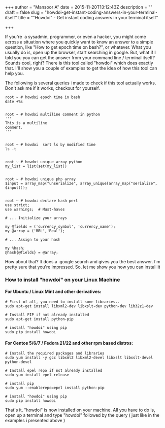 +++
author = "Mansoor A"
date = 2015-11-20T13:12:43Z
description = ""
draft = false
slug = "howdoi-get-instant-coding-answers-in-your-terminal-itself"
title = "\"Howdoi\" - Get instant coding answers in your terminal itself"

+++


If you're  a sysadmin, programmer, or even a hacker, you might come across a situation where you quickly want to know an answer to a simple question, like "How to get epoch time on bash?", or whatever. What you usually do is, open up the browser, start searching in google. But, what if I told you you can get the answer from your command line / terminal itself? Sounds cool, right? There is this tool called "howdoi" which does exactly that. I'll show you a couple of examples to get the idea of how this tool can help you.

The following is several queries i made to check if this tool actually works. Don't ask me if it works, checkout for yourself.

```
root ~ # howdoi epoch time in bash
date +%s


root ~ # howdoi multiline comment in python
'''
This is a multiline
comment.
'''


root ~ # howdoi  sort ls by modified time
ls -t


root ~ # howdoi unique array python
my_list = list(set(my_list))


root ~ # howdoi unique php array
$input = array_map("unserialize", array_unique(array_map("serialize", $input)));


root ~ # howdoi declare hash perl
use strict;
use warnings;  # Must-haves

# ... Initialize your arrays

my @fields = ('currency_symbol', 'currency_name');
my @array = ('BRL','Real');

# ... Assign to your hash

my %hash;
@hash{@fields} = @array;
```

How about that? It does a  google search and gives you the best answer. I'm pretty sure that you're impressed. So, let me show you how you can install it

### How to install "howdoi" on your Linux Machine

#### For Ubuntu / Linux Mint and other derivatives:

```
# First of all, you need to install some libraries.. 
sudo apt-get install libxml2-dev libxslt-dev python-dev lib32z1-dev

# Install PIP if not already installed
sudo apt-get install python-pip

# install "howdoi" using pip
sudo pip install howdoi
```

#### For Centos 5/6/7 / Fedora 21/22 and other rpm based distros:

```
# Install the required packages and libraries
sudo yum install -y gcc libxml2 libxml2-devel libxslt libxslt-devel python-devel

# Install epel repo if not already installed
sudo yum install epel-release

# install pip
sudo yum --enablerepo=epel install python-pip

# install "howdoi" using pip
sudo pip install howdoi
```

That's it, "howdoi" is now installed on your machine. All you have to do is, open up a terminal and type "howdoi" followed by the query ( just like in the examples i presented above )

